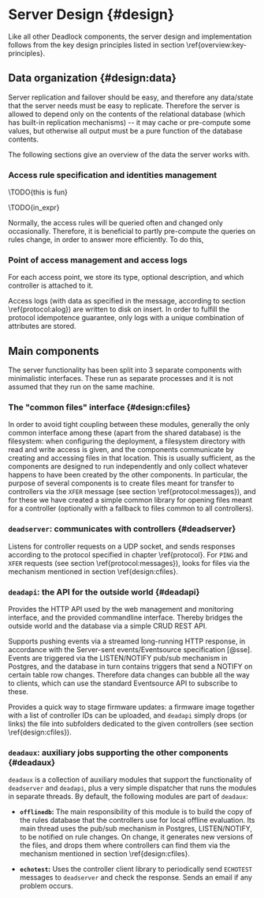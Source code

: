 Server Design {#design}
=============

Like all other Deadlock components, the server design and implementation follows from the key design principles listed in section \ref{overview:key-principles}.


Data organization  {#design:data}
-----------------

Server replication and failover should be easy, and therefore any data/state that the server needs must be easy to replicate. Therefore the server is allowed to depend only on the contents of the relational database (which has built-in replication mechanisms) -- it may cache or pre-compute some values, but otherwise all output must be a pure function of the database contents.

The following sections give an overview of the data the server works with.

### Access rule specification and identities management

\TODO{this is fun}

\TODO{in\_expr}

Normally, the access rules will be queried often and changed only occasionally. Therefore, it is beneficial to partly pre-compute the queries on rules change, in order to answer more efficiently. To do this, 



### Point of access management and access logs

For each access point, we store its type, optional description, and which controller is attached to it.

Access logs (with data as specified in the message, according to section \ref{protocol:alog}) are written to disk on insert. In order to fulfill the protocol idempotence guarantee, only logs with a unique combination of attributes are stored.


Main components
---------------

The server functionality has been split into 3 separate components with minimalistic interfaces. These run as separate processes and it is not assumed that they run on the same machine.

### The "common files" interface  {#design:cfiles}

In order to avoid tight coupling between these modules, generally the only common interface among these (apart from the shared database) is the filesystem: when configuring the deployment, a filesystem directory with read and write access is given, and the components communicate by creating and accessing files in that location. This is usually sufficient, as the components are designed to run independently and only collect whatever happens to have been created by the other components. In particular, the purpose of several components is to create files meant for transfer to controllers via the `XFER` message (see section \ref{protocol:messages}), and for these we have created a simple common library for opening files meant for a controller (optionally with a fallback to files common to all controllers).

### `deadserver`: communicates with controllers  {#deadserver}

Listens for controller requests on a UDP socket, and sends responses according to the protocol specified in chapter \ref{protocol}. For `PING` and `XFER` requests (see section \ref{protocol:messages}), looks for files via the mechanism mentioned in section \ref{design:cfiles}.


### `deadapi`: the API for the outside world  {#deadapi}

Provides the HTTP API used by the web management and monitoring interface, and the provided commandline interface. Thereby bridges the outside world and the database via a simple CRUD REST API.

Supports pushing events via a streamed long-running HTTP response, in accordance with the Server-sent events/Eventsource specification [@sse]. Events are triggered via the LISTEN/NOTIFY pub/sub mechanism in Postgres, and the database in turn contains triggers that send a NOTIFY on certain table row changes. Therefore data changes can bubble all the way to clients, which can use the standard Eventsource API to subscribe to these.

Provides a quick way to stage firmware updates: a firmware image together with a list of controller IDs can be uploaded, and `deadapi` simply drops (or links) the file into subfolders dedicated to the given controllers (see section \ref{design:cfiles}).


### `deadaux`: auxiliary jobs supporting the other components  {#deadaux}

`deadaux` is a collection of auxiliary modules that support the functionality of `deadserver` and `deadapi`, plus a very simple dispatcher that runs the modules in separate threads. By default, the following modules are part of `deadaux`:

- **`offlinedb`:** The main responsibility of this module is to build the copy of the rules database that the controllers use for local offline evaluation. Its main thread uses the pub/sub mechanism in Postgres, LISTEN/NOTIFY, to be notified on rule changes. On change, it generates new versions of the files, and drops them where controllers can find them via the mechanism mentioned in section \ref{design:cfiles}.

- **`echotest`:** Uses the controller client library to periodically send `ECHOTEST` messages to `deadserver` and check the response. Sends an email if any problem occurs.
